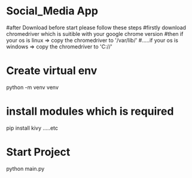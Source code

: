 # Social_Media App
#after Download before start please follow these steps
#firstly download chromedriver which is suitible with your google chrome version
#then if your os is linux => copy the chromedriver to '/var/lib/'
#.....if your os is windows => copy the chromedriver to 'C://'

# Create virtual env
python -m venv venv

# install modules which is required
pip install kivy .....etc

# Start Project 
python main.py
